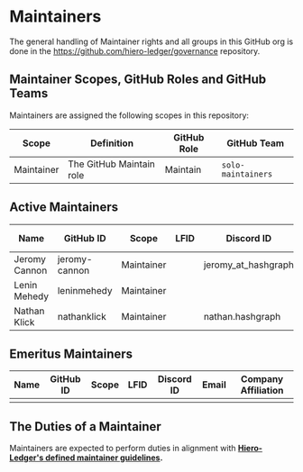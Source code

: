 # Maintainers

The general handling of Maintainer rights and all groups in this GitHub org is done in the https://github.com/hiero-ledger/governance repository.

## Maintainer Scopes, GitHub Roles and GitHub Teams

Maintainers are assigned the following scopes in this repository:

| Scope      | Definition               | GitHub Role | GitHub Team                        |
| ---------- | ------------------------ | ----------- | ---------------------------------- |
| Maintainer | The GitHub Maintain role | Maintain    | `solo-maintainers`                 |

## Active Maintainers

<!-- Please keep this sorted alphabetically by github -->

| Name          | GitHub ID     | Scope      | LFID | Discord ID          | Email | Company Affiliation |
|-------------- | ------------- | ---------- | ---- | ------------------- | ----- | ------------------- |
| Jeromy Cannon | jeromy-cannon | Maintainer |      | jeromy_at_hashgraph |       | Hashgraph           |
| Lenin Mehedy  | leninmehedy   | Maintainer |      |                     |       | Hashgraph           |
| Nathan Klick  | nathanklick   | Maintainer |      | nathan.hashgraph    |       | Hashgraph           |


## Emeritus Maintainers

| Name | GitHub ID | Scope | LFID | Discord ID | Email | Company Affiliation |
|----- | --------- | ----- | ---- | ---------- | ----- | ------------------- |
|      |           |       |      |            |       |                     |

## The Duties of a Maintainer

Maintainers are expected to perform duties in alignment with **[Hiero-Ledger's defined maintainer guidelines](https://github.com/hiero-ledger/governance/blob/main/roles-and-groups.md#maintainers).**
